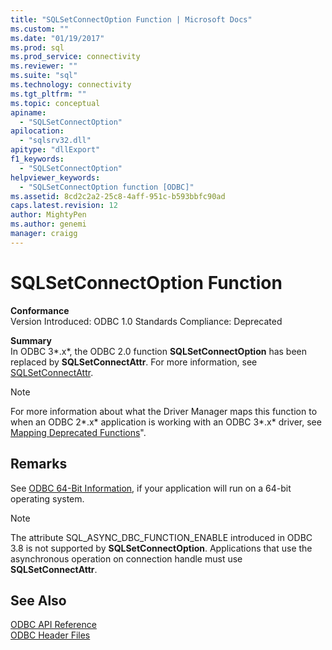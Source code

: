 ```yaml
---
title: "SQLSetConnectOption Function | Microsoft Docs"
ms.custom: ""
ms.date: "01/19/2017"
ms.prod: sql
ms.prod_service: connectivity
ms.reviewer: ""
ms.suite: "sql"
ms.technology: connectivity
ms.tgt_pltfrm: ""
ms.topic: conceptual
apiname: 
  - "SQLSetConnectOption"
apilocation: 
  - "sqlsrv32.dll"
apitype: "dllExport"
f1_keywords: 
  - "SQLSetConnectOption"
helpviewer_keywords: 
  - "SQLSetConnectOption function [ODBC]"
ms.assetid: 8cd2c2a2-25c8-4aff-951c-b593bbfc90ad
caps.latest.revision: 12
author: MightyPen
ms.author: genemi
manager: craigg
---
```

# SQLSetConnectOption Function
**Conformance**  
 Version Introduced: ODBC 1.0 Standards Compliance: Deprecated  
  
 **Summary**  
 In ODBC 3*.x*, the ODBC 2.0 function **SQLSetConnectOption** has been replaced by **SQLSetConnectAttr**. For more information, see [SQLSetConnectAttr](../../../odbc/reference/syntax/sqlsetconnectattr-function.md).  
  
> [!NOTE]  
>  For more information about what the Driver Manager maps this function to when an ODBC 2*.x* application is working with an ODBC 3*.x* driver, see [Mapping Deprecated Functions](../../../odbc/reference/appendixes/mapping-deprecated-functions.md)".  
  
## Remarks  
 See [ODBC 64-Bit Information](../../../odbc/reference/odbc-64-bit-information.md), if your application will run on a 64-bit operating system.  
  
> [!NOTE]  
>  The attribute SQL_ASYNC_DBC_FUNCTION_ENABLE introduced in ODBC 3.8 is not supported by **SQLSetConnectOption**. Applications that use the asynchronous operation on connection handle must use **SQLSetConnectAttr**.  
  
## See Also  
 [ODBC API Reference](../../../odbc/reference/syntax/odbc-api-reference.md)   
 [ODBC Header Files](../../../odbc/reference/install/odbc-header-files.md)
